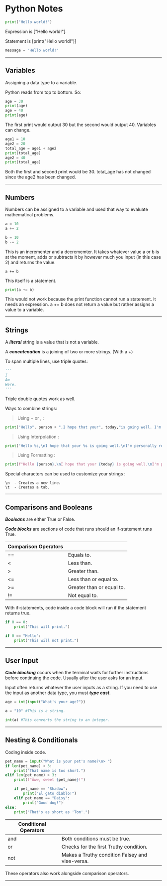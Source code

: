 # Python Notes
```Python
print("Hello world!")
```
Expression is ["Hello world!"].

Statement is [print("Hello world!")]
```Python
message = "Hello world!"
```
___
## **Variables**
Assigning a data type to a variable.

Python reads from top to bottom. So:
```Python
age = 30
print(age)
age = 40
print(age)
```
The first print would output 30 but the second would output 40. Variables can change.
```Python
age1 = 10
age2 = 20
total_age = age1 + age2
print(total_age)
age2 = 40
print(total_age)
```
Both the first and second print would be 30. total_age has not changed since the age2 has been changed.
___
## **Numbers**
Numbers can be assigned to a variable and used that way to evaluate mathematical problems.
```python
a = 10
a += 2

b = 10
b -= 2
```
This is an incrementer and a decrememter. It takes whatever value a or b is at the moment, adds or subtracts it by however much you input (in this case 2) and returns the value.

```
a += b
```

This itself is a statement. 

```Python
print(a += b)
```
This would not work because the print function cannot run a statement. It needs an expression. a += b does not return a value but rather assigns a value to a variable.
___
## **Strings**
A ***literal*** string is a value that is not a variable.

A ***concatenation*** is a joining of two or more strings. (With a +)

To span multiple lines, use triple quotes:
```Python
'''
I
Am
Here.
'''
```
Triple double quotes work as well.

Ways to combine strings:
> Using + or , :
```Python
print("Hello", person + ",I hope that your", today,"is going well. I'm personally really", emotion, ".")
```
> Using Interpolation :
```Python
print("Hello %s,\nI hope that your %s is going well.\nI'm personally really %s." %(person, today, emotion))
```
> Using Formatting :
```Python
print(f"Hello {person},\nI hope that your {today} is going well.\nI'm personally really {emotion}.")
```
Special characters can be used to customize your strings :

    \n  - Creates a new line.
    \t  - Creates a tab.
___
## **Comparisons and Booleans**
***Booleans*** are either True or False.

***Code blocks*** are sections of code that runs should an if-statement runs True.


|Comparison Operators |  |
|-----|-|
| ==  | Equals to. |
| <   | Less than. |
| >   | Greater than. |
| <=  | Less than or equal to. |
| >=  | Greater than or equal to. |
| !=  | Not equal to. |

With if-statements, code inside a code block will run if the statement returns true.
```Python
if 0 == 0:
    print("This will print.")

if 0 == "Hello":
    print("This will not print.")
```
___
## **User Input**

***Code blocking*** occurs when the terminal waits for further instructions before continuing the code. Usually after the user asks for an input.

Input often returns whatever the user inputs as a string. If you need to use the input as another data type, you must ***type cast***.

```Python
age = int(input("What's your age?"))

a = "10" #This is a string.

int(a) #This converts the string to an integer.
```
___
## **Nesting & Conditionals**
Coding inside code.
```Python
pet_name = input("What is your pet's name?\n> ")
if len(pet_name) < 3:
    print("That name is too short.")
elif len(pet_name) > 3:
    print(f"Aww, sweet {pet_name}!")

    if pet_name == "Shadow":
        print("El gato diablo!")
    elif pet_name == "Daisy":
        print("Good dog!")
else:
    print("That's as short as 'Tom'.")
```
|Conditional Operators    |     |
|-----------|-|
| and        | Both conditions must be true. |
| or         | Checks for the first Truthy condition. |
| not         | Makes a Truthy condition Falsey and vise-versa. |

These operators also work alongside comparison operators.
___
